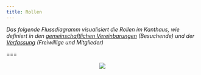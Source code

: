 ```yaml
---
title: Rollen
---
```

*Das folgende Flussdiagramm visualisiert die Rollen im Kanthaus, wie definiert in den [ gemeinschaftlichen Vereinbarungen](../collectiveagreements/) (Besuchende) und der [ Verfassung](../constitution/) (Freiwillige und Mitglieder)*

===

<div style="display: flex; flex-wrap: wrap; justify-content: space-around;">
  <img src="/pics/currentPositionFlow.svg" />
</div>

<br></br>
